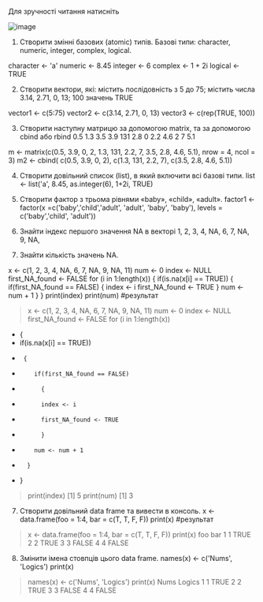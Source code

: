 Для зручності читання натисніть 


![image](https://user-images.githubusercontent.com/58259113/210535191-2832d10f-cf53-4976-aa00-e069e734adb0.png)


1. Створити змінні базових (atomic) типів. Базові типи: character, numeric,
integer, complex, logical.

character <- 'a'
numeric <- 8.45
integer <- 6
complex <- 1 + 2i
logical <- TRUE

2. Створити вектори, які: містить послідовність з 5 до 75; містить числа 3.14,
2.71, 0, 13; 100 значень TRUE

vector1 <- c(5:75)
vector2 <- c(3.14, 2.71, 0, 13)
vector3 <- c(rep(TRUE, 100))

3. Створити наступну матрицю за допомогою matrix, та за допомогою cbind
або rbind
0.5 1.3 3.5
3.9 131 2.8
0 2.2 4.6
2 7 5.1

m <- matrix(c(0.5, 3.9, 0, 2, 1.3, 131, 2.2, 7, 3.5, 2.8, 4.6, 5.1), nrow = 4, ncol = 3)
m2 <- cbind( c(0.5, 3.9, 0, 2), c(1.3, 131, 2.2, 7), c(3.5, 2.8, 4.6, 5.1))

4. Створити довільний список (list), в який включити всі базові типи.
list <- list('a', 8.45, as.integer(6), 1+2i, TRUE)

5. Створити фактор з трьома рівнями «baby», «child», «adult».
factor1 <- factor(x =c('baby','child','adult', 'adult', 'baby', 'baby'),
                  levels = c('baby','child', 'adult'))

6. Знайти індекс першого значення NA в векторі 1, 2, 3, 4, NA, 6, 7, NA, 9, NA,
11. Знайти кількість значень NA.

x <- c(1, 2, 3, 4, NA, 6, 7, NA, 9, NA, 11)
num <- 0
index <- NULL
first_NA_found <- FALSE
for (i in 1:length(x))
{
  if(is.na(x[i] == TRUE))
     {
        if(first_NA_found == FALSE)
          {
          index <- i
          first_NA_found <- TRUE
          } 
        num <- num + 1
      }
}
print(index)
print(num)
#результат
> x <- c(1, 2, 3, 4, NA, 6, 7, NA, 9, NA, 11)
> num <- 0
> index <- NULL
> first_NA_found <- FALSE
> for (i in 1:length(x))
+ {
+   if(is.na(x[i] == TRUE))
+      {
+         if(first_NA_found == FALSE)
+           {
+           index <- i
+           first_NA_found <- TRUE
+           } 
+         num <- num + 1
+       }
+ }
> print(index)
[1] 5
> print(num)
[1] 3


7. Створити довільний data frame та вивести в консоль.
x <- data.frame(foo = 1:4, bar = c(T, T, F, F))
print(x)
#результат
> x <- data.frame(foo = 1:4, bar = c(T, T, F, F))
> print(x)
  foo   bar
1   1  TRUE
2   2  TRUE
3   3 FALSE
4   4 FALSE

8. Змінити імена стовпців цього data frame.
names(x) <- c('Nums', 'Logics')
print(x)

> names(x) <- c('Nums', 'Logics')
> print(x)
  Nums Logics
1    1   TRUE
2    2   TRUE
3    3  FALSE
4    4  FALSE

